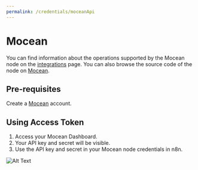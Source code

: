 ```yaml
---
permalink: /credentials/moceanApi
---
```


# Mocean
You can find information about the operations supported by the Mocean node on the [integrations](https://n8n.io/integrations/n8n-nodes-base.mocean) page. You can also browse the source code of the node on [Mocean](https://github.com/n8n-io/n8n/tree/master/packages/nodes-base/nodes/Mocean).

## Pre-requisites

Create a [Mocean](https://moceanapi.com/) account.

## Using Access Token

1. Access your Mocean Dashboard.
2. Your API key and secret will be visible.
3. Use the API key and secret in your Mocean node credentials in n8n.

![Alt Text](https://i.imgur.com/Qss05of.gif)





